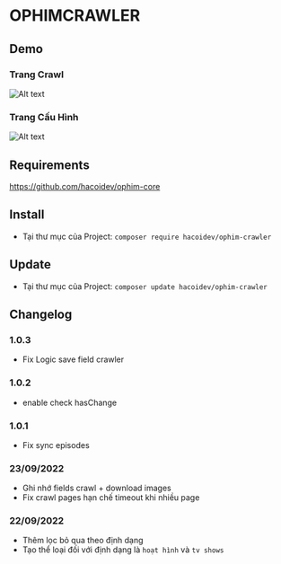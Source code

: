 # OPHIMCRAWLER

## Demo
### Trang Crawl
![Alt text](https://i.ibb.co/HFhXff1/Crawler-Page.png "Crawler Page")

### Trang Cấu Hình
![Alt text](https://i.ibb.co/4WgxX2Z/Crawler-Options.png "Options Page")

## Requirements
https://github.com/hacoidev/ophim-core

## Install
- Tại thư mục của Project: `composer require hacoidev/ophim-crawler`

## Update
- Tại thư mục của Project: `composer update hacoidev/ophim-crawler`

## Changelog
### 1.0.3
- Fix Logic save field crawler
### 1.0.2
- enable check hasChange
### 1.0.1
- Fix sync episodes
### 23/09/2022
- Ghi nhớ fields crawl + download images
- Fix crawl pages hạn chế timeout khi nhiều page

### 22/09/2022
- Thêm lọc bỏ qua theo định dạng
- Tạo thể loại đối với định dạng là `hoạt hình` và `tv shows`
